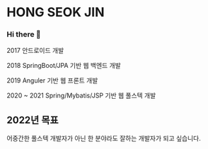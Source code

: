 # HONG SEOK JIN

### Hi there 👋

2017 안드로이드 개발

2018 SpringBoot/JPA 기반 웹 백엔드 개발

2019 Anguler 기반 웹 프론트 개발

2020 ~ 2021 Spring/Mybatis/JSP 기반 웹 풀스텍 개발

## 2022년 목표
어중간한 풀스텍 개발자가 아닌 한 분야라도 잘하는 개발자가 되고 싶습니다.

<!--
**firewood3/firewood3** is a ✨ _special_ ✨ repository because its `README.md` (this file) appears on your GitHub profile.

Here are some ideas to get you started:

- 🔭 I’m currently working on ...
- 🌱 I’m currently learning ...
- 👯 I’m looking to collaborate on ...
- 🤔 I’m looking for help with ...
- 💬 Ask me about ...
- 📫 How to reach me: ...
- 😄 Pronouns: ...
- ⚡ Fun fact: ...
-->
